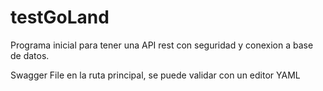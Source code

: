 # testGoLand

Programa inicial para tener una API rest con seguridad y conexion a base de datos.

Swagger File en la ruta principal, se puede validar con un editor YAML
